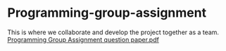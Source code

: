 # Programming-group-assignment
This is where we collaborate and develop the project together as a team.
[Programming  Group Assignment question paper.pdf](https://github.com/user-attachments/files/16690648/Programming.Group.Assignment.question.paper.pdf)
